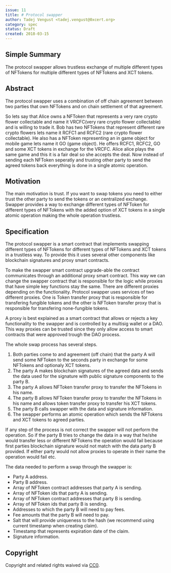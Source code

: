 ```yaml
---
issue: 11
title: # Protocol swapper
author: Tadej Vengust <tadej.vengust@0xcert.org>
category: spec
status: Draft
created: 2018-03-15
---
```


## Simple Summary

The protocol swapper allows trustless exchange of multiple different types of NFTokens for multiple different types of NFTokens and XCT tokens.

## Abstract

The protocol swapper uses a combination of off chain agreement between two parties that own NFTokens and on chain settlement of that agreement.

So lets say that Alice owns a NFToken that represents a very rare crypto flower collectable and name it VRCFC(very rare crypto flower collectable) and is willing to trade it. Bob has two NFTokens that represent different rare crypto flowers lets name it RCFC1 and RCFC2 (rare crypto flower collectable). He also has a NFToken representing an in game object for mobile game lets name it GO (game object). He offers RCFC1, RCFC2, GO and some XCT tokens in exchange for the VRCFC. Alice alice plays the same game and this it is a fair deal so she accepts the deal. Now instead of sending each NFToken seperatly and trusting other party to send the agreed tokens back everything is done in a single atomic operation. 

## Motivation

The main motivation is trust. If you want to swap tokens you need to either trust the other party to send the tokens or an centralized exchange.
Swapper provides a way to exchange different types of NFToken for different types of NFTokens with the added option of XCT tokens in a single atomic operation making the whole operation trustless. 

## Specification

The protocol swapper is a smart contract that implements swapping different types of NFTokens for different types of NFTokens and XCT tokens in a trustless way. To provide this it uses several other components like blockchain signatures and proxy smart contracts. 

To make the swapper smart contract upgrade-able the contract communicates through an additional proxy smart contract. This way we can change the swapper contract that is responsible for the logic while proxies that have simple key functions stay the same. There are different proxies depending on the functionality. Protocol swapper uses services of two different proxies. One is Token transfer proxy that is responsible for transfering fungible tokens and the other is NFToken transfer proxy that is responsible for transfering none-fungible tokens. 

A proxy is best explained as a smart contract that allows or rejects a key functionality to the swapper and is controlled by a multisig wallet or a DAO. This way proxies can be trusted since they only allow access to smart contracts that were approved trough the DAO process.

The whole swap process has several steps.
1. Both parties come to and agreement (off chain) that the party A will send some NFToken to the seconds party in exchange for some NFTokens and optionaly XCT tokens.
2. The party A makes blockchain signatures of the agreed data and sends the data used for the signature with public signature components to the party B.
3. The party A allows NFToken transfer proxy to transfer the NFTokens in his name.
4. The party B allows NFToken transfer proxy to transfer the NFTokens in his name and allows token transfer proxy to transfer his XCT tokens.
5. The party B calls swapper with the data and signature information.
6. The swapper performs an atomic operation which sends the NFTokens and XCT tokens to agreed parties.

If any step of the process is not correct the swapper will not perform the operation. So if the party B tries to change the data in a way that he/she would transfer less or different NFTokens the operation would fail because first parties blockchain signature would not match with the data party B provided. If either party would not allow proxies to operate in their name the operation would fail etc.

The data needed to perform a swap through the swapper is:
* Party A address.
* Party B address. 
* Array of NFToken contract addresses that party A is sending. 
* Array of NFToken ids that party A is sending. 
* Array of NFToken contract addresses that party B is sending. 
* Array of NFToken ids that party B is sending. 
* Addresses to which the party B will need to pay fees. 
* Fee amounts that the party B will need to pay.
* Salt that will provide uniqueness to the hash (we recommend using current timestamp when creating claim).
* Timestamp that represents expiration date of the claim.
* Signature information. 

## Copyright

Copyright and related rights waived via [CC0](https://creativecommons.org/publicdomain/zero/1.0/).